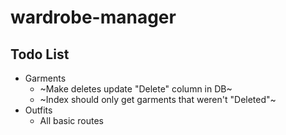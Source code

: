 # wardrobe-manager

## Todo List

* Garments
    * ~Make deletes update "Delete" column in DB~
    * ~Index should only get garments that weren't "Deleted"~
* Outfits
    * All basic routes